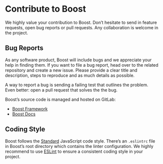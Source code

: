 # Contribute to Boost
We highly value your contribution to Boost. Don’t hesitate to send in feature requests, open bug reports or pull requests. Any collaboration is welcome in the project.


## Bug Reports
As any software product, Boost will include bugs and we appreciate your help in finding them. If you want to file a bug report, head over to the related repository and create a new issue. Please provide a clear title and description, steps to reproduce and as much details as possible.

A way to report a bug is sending a failing test that outlines the problem. Even better: open a pull request that solves the the bug.

Boost’s source code is managed and hosted on GitLab:

- [Boost Framework](https://gitlab.com/futurestudio-boost/boost)
- [Boost Docs](https://gitlab.com/futurestudio-boost/docs)


## Coding Style
Boost follows the [Standard](https://standardjs.com/) JavaScript code style. There’s an `.eslintrc` file in Boost’s root directory which contains the linter configuration. We highly recommend to use [ESLint](https://eslint.org/) to ensure a consistent coding style in your project.
